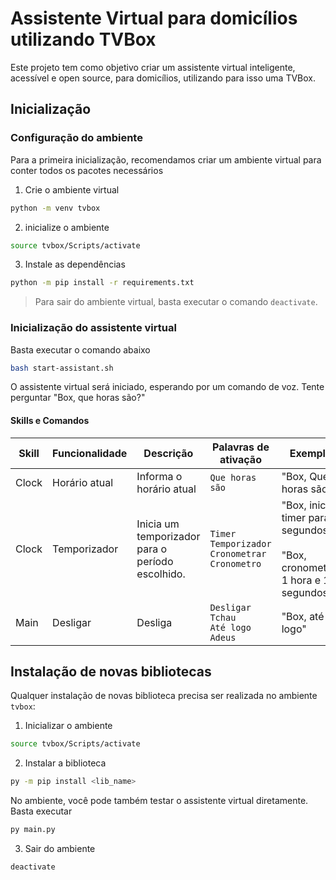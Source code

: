 # Assistente Virtual para domicílios utilizando TVBox

Este projeto tem como objetivo criar um assistente virtual inteligente, acessível e open source, para domicílios, utilizando para isso uma TVBox.

## Inicialização

### Configuração do ambiente
Para a primeira inicialização, recomendamos criar um ambiente virtual para conter todos os pacotes necessários

1) Crie o ambiente virtual

```bash
python -m venv tvbox
```

2) inicialize o ambiente

```bash
source tvbox/Scripts/activate
```
3) Instale as dependências

```bash
python -m pip install -r requirements.txt
```

> Para sair do ambiente virtual, basta executar o comando `deactivate`.

### Inicialização do assistente virtual
Basta executar o comando abaixo

```bash
bash start-assistant.sh
```

O assistente virtual será iniciado, esperando por um comando de voz.
Tente perguntar "Box, que horas são?"

#### Skills e Comandos

| Skill | Funcionalidade | Descrição                                        | Palavras de ativação                                       | Exemplo                                                                            |
| ----- | -------------- | ------------------------------------------------ | ---------------------------------------------------------- | ---------------------------------------------------------------------------------- |
| Clock | Horário atual  | Informa o horário atual                          | `Que horas são`                                            | "Box, Que horas são?"                                                              |
| Clock | Temporizador   | Inicia um temporizador para o período escolhido. | `Timer`<br>`Temporizador`<br>`Cronometrar`<br>`Cronometro` | "Box, inicar timer para 5 segundos"<br><br>"Box, cronometrar 1 hora e 10 segundos" |
| Main  | Desligar       | Desliga                                          | `Desligar`<br>`Tchau`<br>`Até logo`<br>`Adeus`             | "Box, até logo"                                                                    |



## Instalação de novas bibliotecas
Qualquer instalação de novas biblioteca precisa ser realizada no ambiente `tvbox`:
1. Inicializar o ambiente

```bash
source tvbox/Scripts/activate
```

2. Instalar a biblioteca

```bash
py -m pip install <lib_name>
```
No ambiente, você pode também testar o assistente virtual diretamente. Basta executar
```bash
py main.py
```

3. Sair do ambiente

```bash
deactivate
```